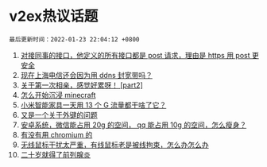 # v2ex热议话题

`最后更新时间：2022-01-23 22:04:12 +0800`

1. [对接同事的接口，他定义的所有接口都是 post 请求，理由是 https 用 post 更安全](https://www.v2ex.com/t/830030)
1. [现在上海电信还会因为用 ddns 封宽带吗？](https://www.v2ex.com/t/830018)
1. [关于第一次相亲，感觉好累呀！ [part2]](https://www.v2ex.com/t/830021)
1. [怎么开始沉浸 minecraft](https://www.v2ex.com/t/830051)
1. [小米智能家具一天用 13 个 G 流量都干啥了它？](https://www.v2ex.com/t/830009)
1. [又是一个关于外键的问题](https://www.v2ex.com/t/830011)
1. [安卓系统，微信能占用 20g 的空间， qq 能占用 10g 的空间，怎么瘦身？](https://www.v2ex.com/t/830047)
1. [有没有用 chromium 的](https://www.v2ex.com/t/830020)
1. [无线鼠标干扰太严重，有线鼠标老是被线拘束，怎么办怎么办](https://www.v2ex.com/t/830066)
1. [二十岁就得了前列腺炎](https://www.v2ex.com/t/830016)


